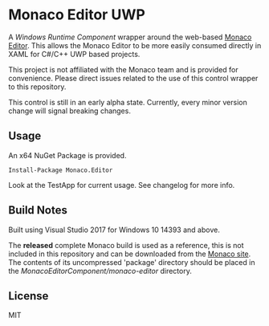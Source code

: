 Monaco Editor UWP
=================
A *Windows Runtime Component* wrapper around the web-based [Monaco Editor](https://microsoft.github.io/monaco-editor/).  This allows the Monaco Editor to be more easily consumed directly in XAML for C#/C++ UWP based projects.

This project is not affiliated with the Monaco team and is provided for convenience.  Please direct issues related to the use of this control wrapper to this repository.

This control is still in an early alpha state.  Currently, every minor version change will signal breaking changes.

Usage
-----

An x64 NuGet Package is provided.

```
Install-Package Monaco.Editor
```

Look at the TestApp for current usage.
See changelog for more info.

Build Notes
-----------
Built using Visual Studio 2017 for Windows 10 14393 and above.

The **released** complete Monaco build is used as a reference, this is not included in this repository and can be downloaded from the [Monaco site](https://microsoft.github.io/monaco-editor/).  The contents of its uncompressed 'package' directory should be placed in the *MonacoEditorComponent/monaco-editor* directory.

License
-------
MIT